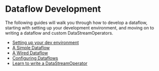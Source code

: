 Dataflow Development
====================

The following guides will walk you through how to develop a dataflow, starting with setting up your development environment, and moving on to writing a dataflow and custom DataStreamOperators.

- [Setting up your dev environment](devEnvironmentSetup.md)
- [A Simple Dataflow](simpleDataflowDev.md)
- [A Wired Dataflow](wireDataflowDev.md)
- [Configuring Dataflows](configuringDataflows.md)
- [Learn to write a DataStreamOperator](operator-dev-guide.md)